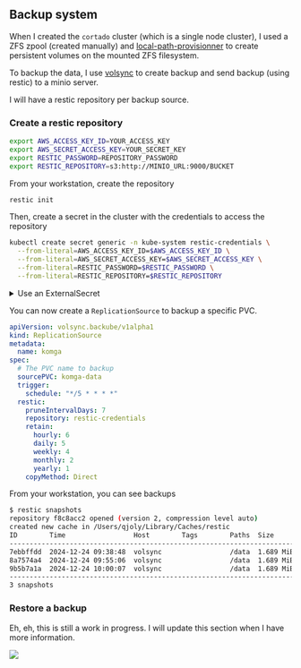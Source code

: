 ## Backup system

When I created the `cortado` cluster (which is a single node cluster), I used a ZFS zpool (created manually) and [local-path-provisionner](https://github.com/rancher/local-path-provisioner) to create persistent volumes on the mounted ZFS filesystem.

To backup the data, I use [volsync](https://github.com/backube/volsync) to create backup and send backup (using restic) to a minio server.

I will have a restic repository per backup source.

### Create a restic repository
```bash
export AWS_ACCESS_KEY_ID=YOUR_ACCESS_KEY
export AWS_SECRET_ACCESS_KEY=YOUR_SECRET_KEY
export RESTIC_PASSWORD=REPOSITORY_PASSWORD
export RESTIC_REPOSITORY=s3:http://MINIO_URL:9000/BUCKET
```

From your workstation, create the repository
```bash
restic init
```


Then, create a secret in the cluster with the credentials to access the repository
```bash
kubectl create secret generic -n kube-system restic-credentials \
  --from-literal=AWS_ACCESS_KEY_ID=$AWS_ACCESS_KEY_ID \
  --from-literal=AWS_SECRET_ACCESS_KEY=$AWS_SECRET_ACCESS_KEY \
  --from-literal=RESTIC_PASSWORD=$RESTIC_PASSWORD \
  --from-literal=RESTIC_REPOSITORY=$RESTIC_REPOSITORY
```

<details>
<summary>Use an ExternalSecret</summary>

```yaml
apiVersion: external-secrets.io/v1beta1
kind: ExternalSecret
metadata:
  name: restic-credentials
  namespace: komga
spec:
  refreshInterval: "30s"
  secretStoreRef:
    name: vault-backend
    kind: ClusterSecretStore
  target:
    name: restic-credentials
  data:
    - secretKey: AWS_ACCESS_KEY_ID
      remoteRef:
        key: restic
        property: AWS_ACCESS_KEY_ID
    - secretKey: AWS_SECRET_ACCESS_KEY
      remoteRef:
        key: restic
        property: AWS_SECRET_ACCESS_KEY
    - secretKey: RESTIC_PASSWORD
      remoteRef:
        key: restic
        property: RESTIC_PASSWORD
    - secretKey: RESTIC_REPOSITORY
      remoteRef:
        key: restic
        property: RESTIC_REPOSITORY
```

</details>


You can now create a `ReplicationSource` to backup a specific PVC.

```yaml
apiVersion: volsync.backube/v1alpha1
kind: ReplicationSource
metadata:
  name: komga
spec:
  # The PVC name to backup
  sourcePVC: komga-data
  trigger:
    schedule: "*/5 * * * *"
  restic:
    pruneIntervalDays: 7
    repository: restic-credentials
    retain:
      hourly: 6
      daily: 5
      weekly: 4
      monthly: 2
      yearly: 1
    copyMethod: Direct
```

From your workstation, you can see backups

```bash
$ restic snapshots
repository f8c8acc2 opened (version 2, compression level auto)
created new cache in /Users/qjoly/Library/Caches/restic
ID        Time                 Host        Tags        Paths  Size
-----------------------------------------------------------------------
7ebbffdd  2024-12-24 09:38:48  volsync                 /data  1.689 MiB
8a7574a4  2024-12-24 09:55:06  volsync                 /data  1.689 MiB
9b5b7a1a  2024-12-24 10:00:07  volsync                 /data  1.689 MiB
-----------------------------------------------------------------------
3 snapshots
```

### Restore a backup

Eh, eh, this is still a work in progress. I will update this section when I have more information.

![](https://media.tenor.com/udq1uD9WHSQAAAAM/oops.gif)